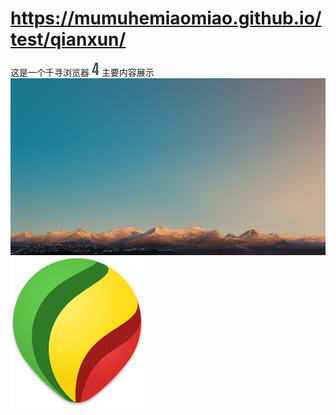 # https://mumuhemiaomiao.github.io/test/qianxun/
这是一个千寻浏览器
![](https://github.com/mumuhemiaomiao/test/blob/master/qianxun/images/four.png)
主要内容展示
![这是背景图片](https://github.com/mumuhemiaomiao/test/blob/master/qianxun/images/bg01.jpg)
![这是小图标](https://github.com/mumuhemiaomiao/test/blob/master/qianxun/images/balloon.png)
